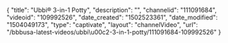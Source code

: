 {
    "title": "Ubbi&reg; 3-in-1 Potty",
    "description": "",
    "channelid": "111091684",
    "videoid": "109992526",
    "date_created": "1502523361",
    "date_modified": "1504049173",
    "type": "captivate",
    "layout": "channelVideo",
    "url": "\/bbbusa-latest-videos\/ubbi\u00c2-3-in-1-potty\/111091684-109992526"
}
